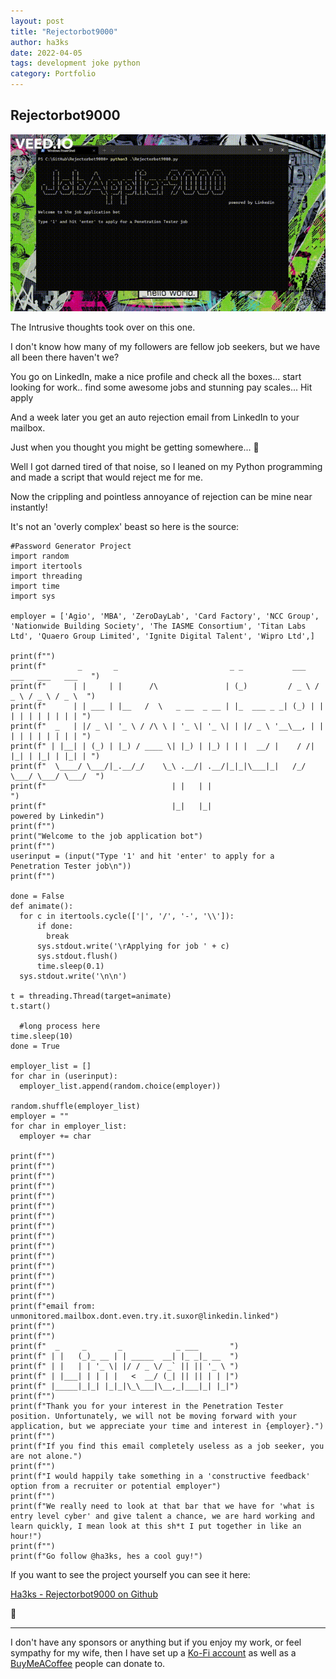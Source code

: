 ```yaml
---
layout: post
title: "Rejectorbot9000"
author: ha3ks
date: 2022-04-05
tags: development joke python
category: Portfolio
---
```


## Rejectorbot9000

[![1](https://raw.githubusercontent.com/ha3ks/Rejectorbot9000/refs/heads/main/Rejector.gif)](https://raw.githubusercontent.com/ha3ks/Rejectorbot9000/refs/heads/main/Rejector.gif)

The Intrusive thoughts took over on this one.

I don't know how many of my followers are fellow job seekers, but we have all been there haven't we?

You go on LinkedIn, make a nice profile and check all the boxes... start looking for work.. find some awesome jobs and stunning pay scales... Hit apply

And a week later you get an auto rejection email from LinkedIn to your mailbox.

Just when you thought you might be getting somewhere... 💩

Well I got darned tired of that noise, so I leaned on my Python programming and made a script that would reject me for me.

Now the crippling and pointless annoyance of rejection can be mine near instantly!

It's not an 'overly complex' beast so here is the source:

```
#Password Generator Project
import random
import itertools
import threading
import time
import sys

employer = ['Agio', 'MBA', 'ZeroDayLab', 'Card Factory', 'NCC Group', 'Nationwide Building Society', 'The IASME Consortium', 'Titan Labs Ltd', 'Quaero Group Limited', 'Ignite Digital Talent', 'Wipro Ltd',]

print(f"")
print(f"       _       _                         _ _           ___   ___   ___   ___   ")
print(f"      | |     | |      /\               | (_)         / _ \ / _ \ / _ \ / _ \  ")
print(f"      | | ___ | |__   /  \   _ __  _ __ | |_  ___ _ _| (_) | | | | | | | | | | ")
print(f"  _   | |/ _ \| '_ \ / /\ \ | '_ \| '_ \| | |/ _ \ '__\__, | | | | | | | | | | ")
print(f" | |__| | (_) | |_) / ____ \| |_) | |_) | | |  __/ |    / /| |_| | |_| | |_| | ")
print(f"  \____/ \___/|_.__/_/    \_\ .__/| .__/|_|_|\___|_|   /_/  \___/ \___/ \___/  ")
print(f"                            | |   | |                                          ")
print(f"                            |_|   |_|                                          powered by Linkedin")
print(f"")
print("Welcome to the job application bot")
print(f"")
userinput = (input("Type '1' and hit 'enter' to apply for a Penetration Tester job\n")) 
print(f"")

done = False
def animate():
  for c in itertools.cycle(['|', '/', '-', '\\']):
      if done:
        break
      sys.stdout.write('\rApplying for job ' + c)
      sys.stdout.flush()
      time.sleep(0.1)
  sys.stdout.write('\n\n')

t = threading.Thread(target=animate)
t.start()

  #long process here
time.sleep(10)
done = True

employer_list = []
for char in (userinput):
  employer_list.append(random.choice(employer))

random.shuffle(employer_list)
employer = ""
for char in employer_list:
  employer += char

print(f"")
print(f"")
print(f"")
print(f"")
print(f"")
print(f"")
print(f"")
print(f"")
print(f"")
print(f"")
print(f"")
print(f"")
print(f"")
print(f"")
print(f"")
print(f"email from: unmonitored.mailbox.dont.even.try.it.suxor@linkedin.linked")
print(f"")
print(f"")
print(f"  _     _       _            _ ___       ")
print(f" | |   (_)_ __ | | _____  __| |_ _|_ __  ")
print(f" | |   | | '_ \| |/ / _ \/ _` || || '_ \ ")
print(f" | |___| | | | |   <  __/ (_| || || | | |")
print(f" |_____|_|_| |_|_|\_\___|\__,_|___|_| |_|")
print(f"")                                        
print(f"Thank you for your interest in the Penetration Tester position. Unfortunately, we will not be moving forward with your application, but we appreciate your time and interest in {employer}.")
print(f"")
print(f"If you find this email completely useless as a job seeker, you are not alone.") 
print(f"")
print(f"I would happily take something in a 'constructive feedback' option from a recruiter or potential employer")
print(f"")
print(f"We really need to look at that bar that we have for 'what is entry level cyber' and give talent a chance, we are hard working and learn quickly, I mean look at this sh*t I put together in like an hour!")
print(f"")
print(f"Go follow @ha3ks, hes a cool guy!")
```


If you want to see the project yourself you can see it here:

[Ha3ks - Rejectorbot9000 on Github](https://github.com/ha3ks/Rejectorbot9000)


🤙

-------

I don't have any sponsors or anything but if you enjoy my work, or feel sympathy for my wife, then I have set up a [Ko-Fi account](https://ko-fi.com/ha3ks) as well as a [BuyMeACoffee](https://www.buymeacoffee.com/ha3ks) people can donate to.